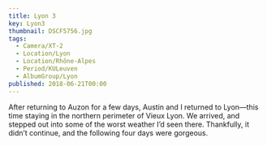```yaml
---
title: Lyon 3
key: Lyon3
thumbnail: DSCF5756.jpg
tags:
  - Camera/XT-2
  - Location/Lyon
  - Location/Rhône-Alpes
  - Period/KULeuven
  - AlbumGroup/Lyon
published: 2018-06-21T00:00
---
```

After returning to Auzon for a few days, Austin and I returned to Lyon—this time staying in the northern perimeter of Vieux Lyon. We arrived, and stepped out into some of the worst weather I’d seen there. Thankfully, it didn’t continue, and the following four days were gorgeous.

